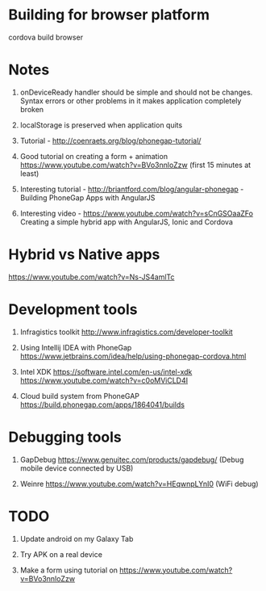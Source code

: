 # Building for browser platform

cordova build browser

# Notes

1. onDeviceReady handler should be simple and should not be changes. Syntax errors or other problems 
in it makes application completely broken

2. localStorage is preserved when application quits
 
3. Tutorial - http://coenraets.org/blog/phonegap-tutorial/

4. Good tutorial on creating a form + animation https://www.youtube.com/watch?v=BVo3nnloZzw (first 15 minutes at least)

5. Interesting tutorial - http://briantford.com/blog/angular-phonegap - Building PhoneGap Apps with AngularJS

6. Interesting video - https://www.youtube.com/watch?v=sCnGSOaaZFo Creating a simple hybrid app with AngularJS, Ionic and Cordova

# Hybrid vs Native apps
 
 https://www.youtube.com/watch?v=Ns-JS4amlTc
 
# Development tools

1. Infragistics toolkit http://www.infragistics.com/developer-toolkit

2. Using Intellij IDEA with PhoneGap https://www.jetbrains.com/idea/help/using-phonegap-cordova.html

3. Intel XDK https://software.intel.com/en-us/intel-xdk https://www.youtube.com/watch?v=c0oMViCLD4I 
 
4. Cloud build system from PhoneGAP https://build.phonegap.com/apps/1864041/builds
 
# Debugging tools

1. GapDebug https://www.genuitec.com/products/gapdebug/ (Debug mobile device connected by USB)

2. Weinre https://www.youtube.com/watch?v=HEqwnpLYnI0 (WiFi debug)
 
 
# TODO

1. Update android on my Galaxy Tab

2. Try APK on a real device

3. Make a form using tutorial on https://www.youtube.com/watch?v=BVo3nnloZzw 